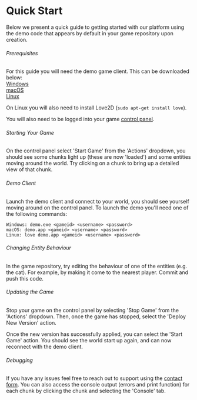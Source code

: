 # Quick Start

Below we present a quick guide to getting started with our platform using the demo code that appears by default in your game repository upon creation.

###### Prerequisites

For this guide you will need the demo game client. This can be downloaded below:  
[Windows](https://localhost/)  
[macOS](https://localhost/)  
[Linux](https://localhost/)  

On Linux you will also need to install Love2D (`sudo apt-get install love`).

You will also need to be logged into your game [control panel](https://panel.planetaryprocessing.io/).

###### Starting Your Game

On the control panel select 'Start Game' from the 'Actions' dropdown, you should see some chunks light up (these are now 'loaded') and some entities moving around the world. Try clicking on a chunk to bring up a detailed view of that chunk.

###### Demo Client

Launch the demo client and connect to your world, you should see yourself moving around on the control panel. To launch the demo you'll need one of the following commands:

```
Windows: demo.exe <gameid> <username> <password>  
macOS: demo.app <gameid> <username> <password>  
Linux: love demo.app <gameid> <username> <password>  
```

###### Changing Entity Behaviour

In the game repository, try editing the behaviour of one of the entities (e.g. the cat). For example, by making it come to the nearest player. Commit and push this code.

###### Updating the Game

Stop your game on the control panel by selecting 'Stop Game' from the 'Actions' dropdown. Then, once the game has stopped, select the 'Deploy New Version' action.

Once the new version has successfully applied, you can select the 'Start Game' action. You should see the world start up again, and can now reconnect with the demo client.

###### Debugging

If you have any issues feel free to reach out to support using the [contact form](/contact). You can also access the console output (errors and print function) for each chunk by clicking the chunk and selecting the 'Console' tab.
